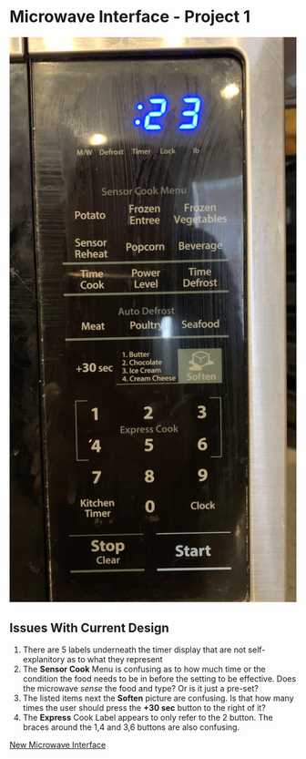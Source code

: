 # Microwave Interface - Project 1

![alt text](SharpMicroInterface.jpg)

## Issues With Current Design

1. There are 5 labels underneath the timer display that are not self-explanitory as to what they represent
2. The **Sensor Cook** Menu is confusing as to how much time or the condition the food needs to be in before the setting to be effective.  Does the microwave *sense* the food and type? Or is it just a pre-set?
3. The listed items next the **Soften** picture are confusing.  Is that how many times the user should press the **+30 sec** button to the right of it?
4. The **Express** Cook Label appears to only refer to the 2 button.  The braces around the 1,4 and 3,6 buttons are also confusing.


[New Microwave Interface](https://rhight618.github.io/)